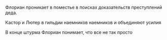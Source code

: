 Флориан проникает в поместье в поисках доказательств преступлений деда.

Кастор и Лютер в гильдии наемников наемников и объединяют усилия

В конце штурма Флориан понимает, что все не так просто
